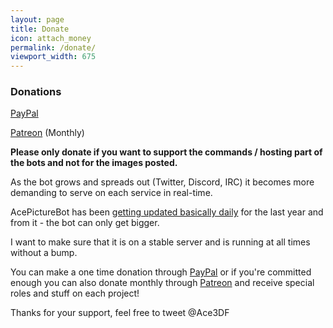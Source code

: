 ```yaml
---
layout: page
title: Donate
icon: attach_money
permalink: /donate/
viewport_width: 675
---
```


### Donations
[PayPal](https://streamtip.com/t/ace3df)

[Patreon](https://www.patreon.com/ace3df) (Monthly)

**Please only donate if you want to support the commands / hosting part of the bots and not for the images posted.**

As the bot grows and spreads out (Twitter, Discord, IRC) it becomes more demanding to serve on each service in real-time.

AcePictureBot has been [getting updated basically daily](https://github.com/ace3df/AcePictureBot/commits/master) for the last year and from it - the bot can only get bigger.

I want to make sure that it is on a stable server and is running at all times without a bump.

You can make a one time donation through [PayPal](https://streamtip.com/t/ace3df) or if you're committed enough you can also donate monthly through [Patreon](https://www.patreon.com/ace3df) and receive special roles and stuff on each project!

Thanks for your support, feel free to tweet @Ace3DF
